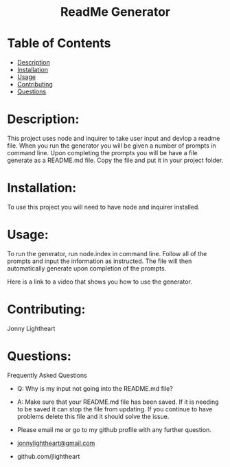 # <p style="text-align: center"> ReadMe Generator

# Table of Contents
* [Description](#<description)
* [Installation](#<installation)
* [Usage](#<usage)
* [Contributing](#<contributing)
* [Questions](#<questions)

# Description: 

This project uses node and inquirer to take user input and devlop a readme file. When you run the generator you will be given a number of prompts in command line. Upon completing the prompts you will be have a file generate as a README.md file. Copy the file and put it in your project folder.

# Installation:

To use this project you will need to have node and inquirer installed. 

# Usage:

To run the generator, run node.index in command line. Follow all of the prompts and input the information as instructed. The file will then automatically generate upon completion of the prompts. 

Here is a link to a video that shows you how to use the generator.

# Contributing:
Jonny Lightheart

# Questions: 
Frequently Asked Questions
* Q: Why is my input not going into the README.md file?
* A: Make sure that your README.md file has been saved. If it is needing to be saved it can stop the file from updating. If you continue to have problems delete this file and it should solve the issue. 

* Please email me or go to my github profile with any further question.
* jonnylightheart@gmail.com
* github.com/jlightheart